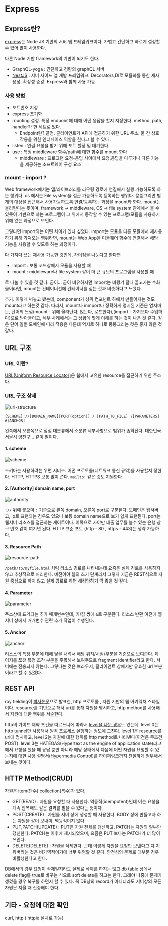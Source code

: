 # Express

## Express란?

[express](https://expressjs.com/ko/)는 Node JS 기반의 서버 웹 프레임워크이다. 가볍고 간단하고 빠르게 설정할 수 있어 많이 사용한다.

다른 Node 기반 framework의 기반이 되기도 한다.

* GraphQL-yoga : 간단하고 경량의 graphQL 서버
* [NestJS](https://github.com/nestjs/nest) : 서버 사이드 앱 개발 프레임워크. Decorators,DI로 모듈화를 통한 재사용성, 확장성 증강. Express와 함께 사용 가능

### 사용 방법

* 포트번호 지정
* express 초기화
* rounting 설정. 특정 endpoint에 대해 어떤 응답을 할지 지정한다. method, path, handler가 한 세트로 있다.
  * Endpoint란? 끝점. 클라이언트가 API에 접근하기 위한 URL 주소. 둘 간 상호작용을 위한 인터페이스 역할을 한다고 볼 수 있다 .
* listen : 연결 요청을 받기 위해 포트 할당 및 대기한다.
* use : 특정 middleware 함수/path에 대한 함수를 mount 한다
  * middleware : 프로그램 요청-응답 사이에서 요청,응답을 다루거나 다른 기능을 제공하는 소프트웨어 구성 요소

### mount - import ?

Web framework에서는 앱/라이브러리를 라우팅 경로에 연결해서 실행 가능하도록 하는 행위다. os 에서는 File system을 접근 가능하도록 등록하는 행위다. 뭉뚱그리면 별개의 대상을 접근해서 사용가능하도록 연결/등록하는 과정을 mount라 한다. mount는 올라탄다는 뜻이며, framework -> middleware, OS -> file system 관계에서 볼 수 있듯이 기반으로 하는 프로그램이 그 위에서 동작할 수 있는 프로그램/모듈을 사용하기 위해 얹는 과정으로 보인다.

그렇다면 import와는 어떤 차이가 있나 싶었다. import는 모듈을 다른 모듈에서 재사용하기 위해 가져오는 행위라면,  mount는 Web App을 미들웨어 함수에 연결해서 해당 기능을 사용할 수 있도록 하는 과정이다.

다 가져다 쓰는 재사용 가능한 것인데, 차이점을 나눈다고 한다면

* import : 보통 코드상에서 모듈을 사용할 때
* mount : middleware나 file system 같이 더 큰 규모의 프로그램을 사용할 때

로 나눌 수 있을 것 같다. 굳이... 굳이 비유하자면 import는 비행기 탈때 끌고가는 수화물이라면, mount는 컨테이너선에 컨테이너를 싣는 것과 비슷하다고 느꼈다.

추가. 이렇게 써놓고 봤는데, component가 상위 컴포넌트 하에서 만들어지는 것도 mount라고 하는것 같다. 따라서, mount나 inmport나 정확하게 명시된 기준은 없지마는, 단어의 느낌(mount - 위에 올라탄다, 얹는다, 로드한다),(import - 가져오다 수입하다)으로 받아들이고, 세부 사례에서는 그 상황에 맞게 이해를 하는 것이 나은 것 같다. 같은 단어 일뿐 도메인에 따라 적용은 다른데 억지로 하나로 뭉뚱그리는 것은 좋지 않은 것 같다.

## URL 구조

### URL 이란?

[URL(Uniform Resource Locator)](https://developer.mozilla.org/ko/docs/Learn/Common_questions/Web_mechanics/What_is_a_URL)은 웹에서 고유한 resource를 접근하기 위한 주소다.

### URL 구조 상세

![url-structure](https://developer.mozilla.org/en-US/docs/Learn/Common_questions/Web_mechanics/What_is_a_URL/mdn-url-all.png)

```text
[SCHEME]://[DOMAIN_NAME][PORT(option)] / [PATH_TO_FILE] ?[PARAMETERS] #[ANCHOR]
```

왼쪽에서 오른쪽으로 점점 대분류에서 소분류 세부사항으로 범위가 좁혀진다. 대한민국 서울시 양천구... 같이 말이다.

#### 1. scheme

![scheme](https://developer.mozilla.org/en-US/docs/Learn/Common_questions/Web_mechanics/What_is_a_URL/mdn-url-protocol@x2_update.png)

스키마는 사용하려는 우편 서비스. 어떤 프로토콜(네트워크 통신 규약)을 사용할지 정한다. HTTP, HTTPS 보통 많이 쓴다. `mailto:` 같은 것도 지원한다

#### 2. [Authority] domain name, port

![authority](https://developer.mozilla.org/en-US/docs/Learn/Common_questions/Web_mechanics/What_is_a_URL/mdn-url-authority.png)

`://` 뒤에 붙으며 `:` 기준으로 왼쪽 domain, 오른쪽 port로 구분된다. 도메인은 웹서버고, ip로 표현되는 경우도 있으나 보통 domain name으로 보기 쉽게 표현된다. port는 웹서버 리소스를 접근하는 게이트이다. 이쪽으로 가야만 대출 업무를 볼수 있는 은행 창구 번호 같이 여기면 된다. HTTP 표준 포트 (http - 80 , https - 443)는 생략 가능하다.

#### 3. Resource Path

![resource-path](https://developer.mozilla.org/en-US/docs/Learn/Common_questions/Web_mechanics/What_is_a_URL/mdn-url-path@x2.png)

`/path/to/myfile.html` 처럼 리소스 경로를 나타내는데 요즘은 실제 경로를 사용하지 않고 추상적으로 처리한다. 예전이야 웹의 초기 단계라서 그렇지 지금은 REST식으로 자원 중심으로 하지 않고 실제 경로로 하면 해킹당하기 딱 좋을 것 같다.

#### 4. Parameter

![parameter](https://developer.mozilla.org/en-US/docs/Learn/Common_questions/Web_mechanics/What_is_a_URL/mdn-url-parameters@x2.png)

주소상에 표기되는 추가 매개변수인데, 키/값 쌍에 `&`로 구분된다. 리소스 반환 이전에 웹서버 상에서 매개변수 관련 추가 작업이 수행된다.

#### 5. Anchor

![anchor](https://developer.mozilla.org/en-US/docs/Learn/Common_questions/Web_mechanics/What_is_a_URL/mdn-url-anchor@x2.png)

리소스의 특정 부분에 대해 닻을 내려서 해당 위치/시점/부분을 기준으로 보여준다. 페이지를 쪼갠 특정 조각 부분을 주목해서 보여주므로 fragment identifier라고 한다. 서버에는 전송되지 않는다. 그렇다는 것은 브라우저, 클라이언트 상에서만 유효한 url 부분이라고 할 수 있겠다.

## REST API

roy fielding이 [박사논문](https://www.ics.uci.edu/~fielding/pubs/dissertation/top.htm)으로 발표한, http 프로토콜 , 자원 기반의 웹 아키텍처 스타일이다. resource를 기반으로 해서 uri를 통해 자원을 명시하고, http method를 사용해서 자원에 대한 행위를 서술한다.

http의 가이드 제약 조건을 따르느냐에 따라서 [level을 나눈 경우](https://www.ics.uci.edu/~fielding/pubs/dissertation/top.htm)도 있는데, level 0는 http tunnel만 사용해서 원격 프로세스 실행하는 정도에 그친다. level 1은 resource를 uri에 명시하고, level 2는 자원에 대한 행위를 http method로 나타낸다(이전은 무조건 POST). level 3는 HATEOAS(Hypertext as the engine of application state)라고 해서 요청을 했을 때 응답 뿐만 아니라 해당 상태에서 다음에 어떤 자원을 요청할 수 있는지에 대한 사용 설명서(Hypermedia Control)를 하이퍼링크까지 친절하게 첨부해서 보내는 것이다.

## HTTP Method(CRUD)

자원은 item(단수) collection(복수)가 있다.

* GET(READ) : 자원을 요청할 때 사용한다. 멱등적(idempotent)인데 이는 요청을 계속 반복해도 같은 결과를 받을 수 있다는 뜻이다.
* POST(CREATE) : 자원을 서버 상에 생성할 때 사용한다. BODY 상에 만들고자 하는 자원을 같이 보내며, 멱등적이지 않다
* PUT,PATCH(UPDATE) : PUT은 자원 전체를 갱신하고, PATCH는 자원의 일부만 갱신한다. PATCH는 이후에 제시되었으며, 요즘은 PUT 보다는 PATCH가 더 많이 쓰인다.
* DELETE(DELETE) : 자원을 삭제한다. 근데 이렇게 자원을 요청만 보낸다고 다 지워버리는 것은 비가역적이기에 너무 위험할 것 같다. 안전성의 문제로 대부분 경우 비활성한다고 한다.

 DB에서의 경우 요청이 삭제일지라도 실제로 삭제를 하지는 않고 db table 상에서 delete flag를 true로 바꾸는 식으로 soft delete를 하고는 한다. 그래야 나중에 문제가 생겼을 경우 복구를 하던지 할 수 있다. 꼭 DB상의 record가 아니더라도 서버상의 모든 자원은 지울 때 신중해야 한다.

## 기타 - 요청에 대한 확인

curl, http ( httpie 설치로 가능)
